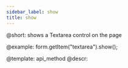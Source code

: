 ```yaml
---
sidebar_label: show
title: show
---          
```


@short: shows a Textarea control on the page
 


@example:
form.getItem("textarea").show();


@template: api_method
@descr:


